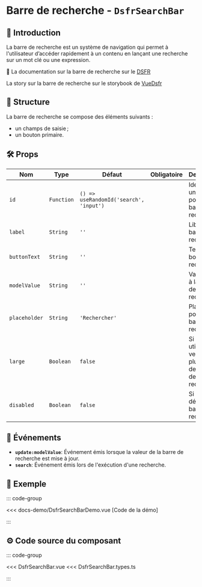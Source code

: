# Barre de recherche - `DsfrSearchBar`

## 🌟 Introduction

La barre de recherche est un système de navigation qui permet à l'utilisateur d’accéder rapidement à un contenu en lançant une recherche sur un mot clé ou une expression.

🏅 La documentation sur la barre de recherche sur le [DSFR](https://www.systeme-de-design.gouv.fr/elements-d-interface/composants/barre-de-recherche)

<VIcon name="vi-file-type-storybook" /> La story sur la barre de recherche sur le storybook de [VueDsfr](https://storybook.vue-ds.fr/?path=/docs/composants-dsfrsearchbar--docs)

## 📐 Structure

La barre de recherche se compose des éléments suivants :

- un champs de saisie ;
- un bouton primaire.

## 🛠️ Props

| Nom         | Type     | Défaut            | Obligatoire | Description                                                             |
|-------------|----------|-------------------|-------------|-------------------------------------------------------------------------|
| `id`        | `Function`| `() => useRandomId('search', 'input')`| | Identifiant unique pour la barre de recherche.                          |
| `label`     | `String` | `''`              |             | Libellé de la barre de recherche.                                       |
| `buttonText`| `String` | `''`              |             | Texte du bouton de recherche.                                           |
| `modelValue`| `String` | `''`              |             | Valeur liée à la barre de recherche.                                    |
| `placeholder`| `String`| `'Rechercher'`    |             | Placeholder pour la barre de recherche.                                 |
| `large`     | `Boolean`| `false`           |             | Si `true`, utilise une version plus grande de la barre de recherche.    |
| `disabled`  | `Boolean` | `false`          |             | Si `true`, désactive la barre de recherche.                             |

## 📡 Événements

- **`update:modelValue`**: Événement émis lorsque la valeur de la barre de recherche est mise à jour.
- **`search`**: Événement émis lors de l'exécution d'une recherche.

## 📝 Exemple

::: code-group

<Story data-title="Démo" min-h="340px">
  <DsfrSearchBarDemo />
</Story>

<<< docs-demo/DsfrSearchBarDemo.vue [Code de la démo]

:::

## ⚙️ Code source du composant

::: code-group

<<< DsfrSearchBar.vue
<<< DsfrSearchBar.types.ts

:::

<script setup lang="ts">
import DsfrSearchBarDemo from './docs-demo/DsfrSearchBarDemo.vue'
</script>
